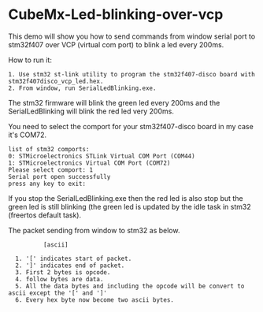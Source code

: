 # CubeMx-Led-blinking-over-vcp
This demo will show you how to send commands from window serial port to stm32f407 over VCP (virtual com port) to blink a led every 200ms.

How to run it:
  
    1. Use stm32 st-link utility to program the stm32f407-disco board with stm32f407disco_vcp_led.hex.
    2. From window, run SerialLedBlinking.exe. 

The stm32 firmware will blink the green led every 200ms and the SerialLedBlinking will blink the red led very 200ms. 

You need to select the comport for your stm32f407-disco board in my case it's COM72.

    list of stm32 comports:
    0: STMicroelectronics STLink Virtual COM Port (COM44)
    1: STMicroelectronics Virtual COM Port (COM72)
    Please select comport: 1
    Serial port open successfully
    press any key to exit:

If you stop the SerialLedBlinking.exe then the red led is also stop but the green led is still blinking (the green led is updated by the idle task in stm32 (freertos default task).
   
The packet sending from window to stm32 as below.
     
              [ascii]
    
      1. '[' indicates start of packet.
      2. ']' indicates end of packet.
      3. First 2 bytes is opcode.
      4. follow bytes are data. 
      5. All the data bytes and including the opcode will be convert to ascii except the '[' and ']'
      6. Every hex byte now become two ascii bytes.


  
